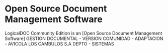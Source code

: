 # Open Source Document Management Software
LogicalDOC Community Edition is an [Open Source Document Management Software]
GESTION DOCUMENTAL - VERSION COMUNIDAD - ADAPTACION - AVICOLA LOS CAMBULOS S.A
DEPTO - SISTEMAS
